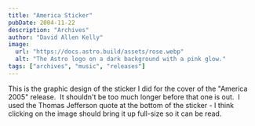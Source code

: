 ```yaml
---
title: "America Sticker"
pubDate: 2004-11-22
description: "Archives"
author: "David Allen Kelly"
image:
  url: "https://docs.astro.build/assets/rose.webp"
  alt: "The Astro logo on a dark background with a pink glow."
tags: ["archives", "music", "releases"]
---
```


This is the graphic design of the sticker I did for the cover of the "America 2005" release.  It shouldn't be too much longer before that one is out.  I used the Thomas Jefferson quote at the bottom of the sticker - I think clicking on the image should bring it up full-size so it can be read.
